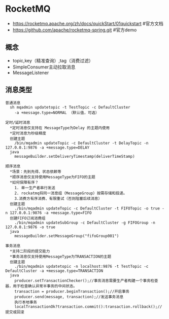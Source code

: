 # RocketMQ
- https://rocketmq.apache.org/zh/docs/quickStart/01quickstart  #官方文档
- https://github.com/apache/rocketmq-spring.git #官方demo

## 概念
- topic,key（精准查询）,tag（消费过滤）
- SimpleConsumer主动拉取消息
- MessageListener
## 消息类型
    普通消息
      sh mqadmin updatetopic -t TestTopic -c DefaultCluster
        -a +message.type=NORMAL （默认值，可选）

    定时/延时消息
      *定时消息仅支持在 MessageType为Delay 的主题内使用
      *定时消息为秒级精度
      创建主题
        /bin/mqadmin updateTopic -c DefaultCluster -t DelayTopic -n 127.0.0.1:9876 -a +message.type=DELAY
      java
        messageBuilder.setDeliveryTimestamp(deliverTimeStamp)
      
    顺序消息
      *场景：先到先得、状态依赖等
      *顺序消息仅支持使用MessageType为FIFO的主题
      *如何保障有序？
        1. 单一生产者串行发送 
        2. rockatmq将同一消息组（MessageGroup）按需存储和投递。 
        3.消费方有序消费、有限重试（否则阻塞后续消息）
      创建主题
        ./bin/mqadmin updateTopic -c DefaultCluster -t FIFOTopic -o true -n 127.0.0.1:9876 -a +message.type=FIFO
      创建FIFO订阅消费组
        ./bin/mqadmin updateSubGroup -c DefaultCluster -g FIFOGroup -n 127.0.0.1:9876 -o true
      java
        messageBuilder.setMessageGroup("fifoGroup001")
        
    事务消息
      *支持二阶段的提交能力
      *事务消息仅支持使用MessageType为TRANSACTION的主题
      创建主题
        ./bin/mqadmin updatetopic -n localhost:9876 -t TestTopic -c DefaultCluster -a +message.type=TRANSACTION
      java
        producer.setTransactionChecker();//事务消息需要生产者构建一个事务检查器，用于检查确认异常半事务的中间状态。
        transaction = producer.beginTransaction();//开启事务
        producer.send(message, transaction);//发送事务消息
        执行本地事务
        localTransactionOk?transaction.commit():transaction.rollback();//提交或回滚